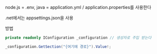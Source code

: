 node.js = .env, java = application.yml / application.properties를 사용한다

.net에서는 appsettings.json을 사용

  

방법

```C#
private readonly IConfiguration _configuration // 생성자로 주입 받는다

_configuration.GetSection("{여기에 경로}").Value!;
```